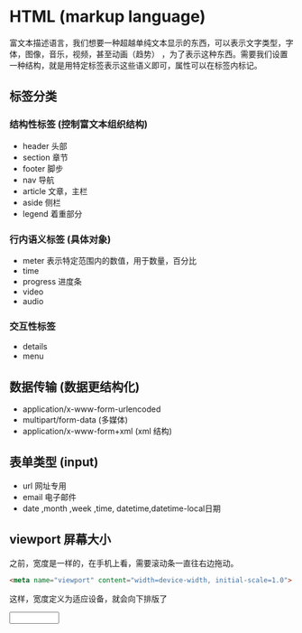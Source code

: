 # HTML (markup language)
富文本描述语言，我们想要一种超越单纯文本显示的东西，可以表示文字类型，字体，图像，音乐，视频，甚至动画（趋势） ，为了表示这种东西。需要我们设置一种结构，就是用特定标签表示这些语义即可，属性可以在标签内标记。


## 标签分类
### 结构性标签 (控制富文本组织结构)
- header 头部
- section 章节
- footer 脚步
- nav 导航
- article 文章，主栏
- aside 侧栏
- legend 着重部分 

### 行内语义标签 (具体对象)
- meter 表示特定范围内的数值，用于数量，百分比
- time
- progress 进度条
- video
- audio

### 交互性标签
- details
- menu

## 数据传输 (数据更结构化)

- application/x-www-form-urlencoded
- multipart/form-data   (多媒体)
- application/x-www-form+xml  (xml 结构)


## 表单类型 (input)
- url 网址专用
- email 电子邮件
- date ,month ,week ,time, datetime,datetime-local日期

## viewport 屏幕大小
之前，宽度是一样的，在手机上看，需要滚动条一直往右边拖动。

``` html
<meta name="viewport" content="width=device-width, initial-scale=1.0">
```
这样，宽度定义为适应设备，就会向下排版了



<input type="number" min="0" max="100" step="0.01"/>
<!-- step="0.01" :即点击的上下箭头时会以0.01的速度增加或者减少(默认是只能输入整数,否则变红提示.加上step="0.01" 默认输入到小数点后两位)-->
